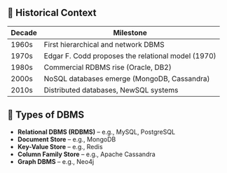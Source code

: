 ## 📜 Historical Context

| Decade | Milestone                                          |
| ------ | -------------------------------------------------- |
| 1960s  | First hierarchical and network DBMS                |
| 1970s  | Edgar F. Codd proposes the relational model (1970) |
| 1980s  | Commercial RDBMS rise (Oracle, DB2)                |
| 2000s  | NoSQL databases emerge (MongoDB, Cassandra)        |
| 2010s  | Distributed databases, NewSQL systems              |

## 🧱 Types of DBMS

- **Relational DBMS (RDBMS)** – e.g., MySQL, PostgreSQL
- **Document Store** – e.g., MongoDB
- **Key-Value Store** – e.g., Redis
- **Column Family Store** – e.g., Apache Cassandra
- **Graph DBMS** – e.g., Neo4j
